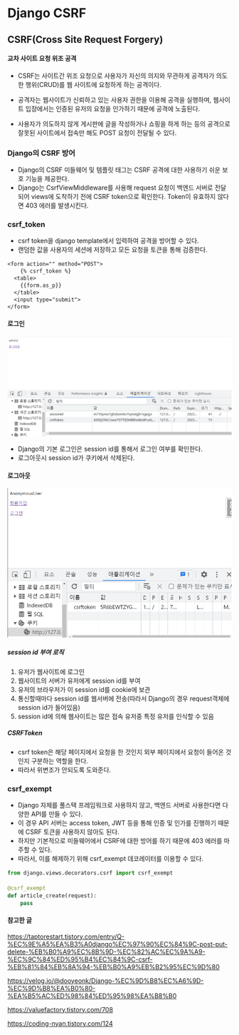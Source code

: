 # Django CSRF

## CSRF(Cross Site Request Forgery)

#### 교차 사이트 요청 위조 공격 

- CSRF는 사이트간 위조 요청으로 사용자가 자신의 의지와 무관하게 공격자가 의도한 행위(CRUD)를 웹 사이트에 요청하게 하는 공격이다.
- 공격자는 웹사이트가 신뢰하고 있는 사용자 권한을 이용해 공격을 실행하며, 웹사이트 입장에서는 인증된 유저의 요청을 인가하기 때문에 공격에 노출된다. 

- 사용자가 의도하지 않게 게시판에 글을 작성하거나 쇼핑을 하게 하는 등의 공격으로 잘못된 사이트에서 접속만 해도 POST 요청이 전달될 수 있다.

### Django의 CSRF 방어

- Django의 CSRF 미들웨어 및 템플릿 태그는 CSRF 공격에 대한 사용하기 쉬운 보호 기능을 제공한다.
- Django는 CsrfViewMiddleware를 사용해 request 요청이 백엔드 서버로 전달되어 views에 도착하기 전에 CSRF token으로 확인한다. Token이 유효하지 않다면 403 에러를 발생시킨다. 

### csrf_token

- csrf token을 django template에서 입력하여 공격을 방어할 수 있다.
- 랜덤한 값을 사용자의 세션에 저장하고 모든 요청을 토큰을 통해 검증한다.

```django
<form action="" method="POST">
	{% csrf_token %}
  <table>
    {{form.as_p}}
  </table> 
  <input type="submit">
</form>
```

#### 로그인

![csrftoken](06_Django_CSRF.assets/csrftoken.PNG)

- Django의 기본 로그인은 session id를 통해서 로그인 여부를 확인한다.
- 로그아웃시 session id가 쿠키에서 삭제된다.

#### 로그아웃

![로그아웃](06_Django_CSRF.assets/로그아웃.PNG)

##### session id 부여 로직

1. 유저가 웹사이트에 로그인
2. 웹사이트의 서버가 유저에게 session id를 부여
3. 유저의 브라우저가 이 session id를 cookie에 보관
4. 통신할때마다 session id를 웹서버에 전송(따라서 Django의 경우 request객체에 session id가 들어있음)
5. session id에 의해 웹사이트는 많은 접속 유저중 특정 유저를 인식할 수 있음

##### CSRFToken

- csrf token은 해당 페이지에서 요청을 한 것인지 외부 페이지에서 요청이 들어온 것인지 구분하는 역할을 한다.
- 따라서 위변조가 안되도록 도와준다.

### csrf_exempt

- Django 자체를 풀스택 프레임워크로 사용하지 않고, 백엔드 서버로 사용한다면 다양한 API를 만들 수 있다.
- 이 경우 API 서버는 access token,  JWT 등을 통해 인증 및 인가를 진행하기 때문에 CSRF 토큰을 사용하지 않아도 된다. 
- 하지만 기본적으로 미들웨어에서 CSRF에 대한 방어를 하기 때문에 403 에러를 마주할 수 있다.
- 따라서, 이를 해제하기 위해 csrf_exempt 데코레이터를 이용할 수 있다.

```python
from django.views.decorators.csrf import csrf_exempt

@csrf_exempt
def article_create(request):
    pass
```



#### 참고한 글

https://taptorestart.tistory.com/entry/Q-%EC%9E%A5%EA%B3%A0django%EC%97%90%EC%84%9C-post-put-delete-%EB%B0%A9%EC%8B%9D-%EC%82%AC%EC%9A%A9-%EC%9C%84%ED%95%B4%EC%84%9C-csrf-%EB%81%84%EB%8A%94-%EB%B0%A9%EB%B2%95%EC%9D%80

https://velog.io/@dooyeonk/Django-%EC%9D%B8%EC%A6%9D-%EC%9D%B8%EA%B0%80-%EA%B5%AC%ED%98%84%ED%95%98%EA%B8%B0

https://valuefactory.tistory.com/708

https://coding-nyan.tistory.com/124
